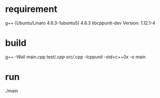 # requirement
g++ (Ubuntu/Linaro 4.6.3-1ubuntu5) 4.6.3
libcppunit-dev Version: 1.12.1-4
# build
g++ -Wall main.cpp test/*.cpp src/*.cpp -lcppunit -std=c++0x -o main
# run
./main
